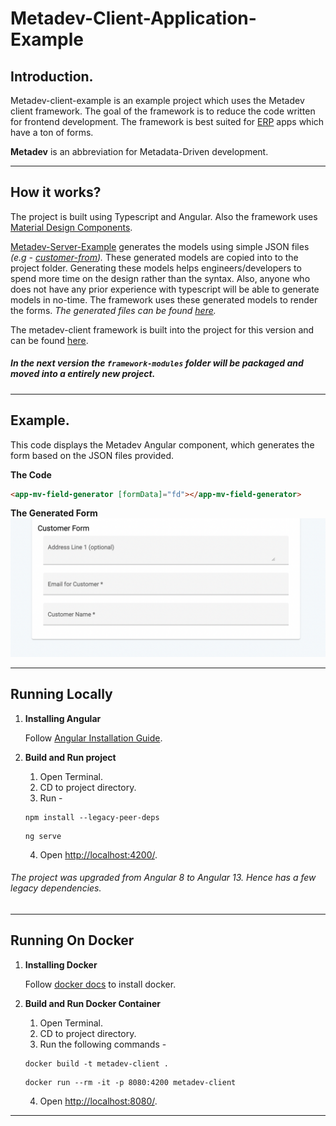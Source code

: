 Metadev-Client-Application-Example
===========

## Introduction.

Metadev-client-example is an example project which uses the Metadev client framework. The goal of the framework is to reduce the code written for frontend development. The framework is best suited for [ERP](https://en.wikipedia.org/wiki/Enterprise_resource_planning) apps which have a ton of forms.


**Metadev** is an abbreviation for Metadata-Driven development.

---

## How it works?

The project is built using Typescript and Angular. Also the framework uses [Material Design Components](https://material.angular.io/). 

[Metadev-Server-Example](https://github.com/supreethavadhani/metadev-server-example) generates the models using simple JSON files *(e.g - [customer-from](https://github.com/supreethavadhani/metadev-server-example/blob/master/assets/spec/form/customer.frm.json)).*  These generated models are copied into to the project folder. Generating these models helps engineers/developers to spend more time on the design rather than the syntax. Also, anyone who does not have any prior experience with typescript will be able to generate models in no-time. The framework uses these generated models to render the forms.
*The generated files can be found [here](https://github.com/supreethavadhani/metadev-client-example/tree/master/src/app/framework-modules/formdata/gen).*

The metadev-client framework is built into the project for this version and can be found [here](https://github.com/supreethavadhani/metadev-client-example/tree/master/src/app/framework-modules).

##### *In the next version the `framework-modules` folder will be packaged and moved into a entirely new project.*

---

## Example.

This code displays the Metadev Angular component, which generates the form based on the JSON files provided.

**The Code**
``` html
<app-mv-field-generator [formData]="fd"></app-mv-field-generator>
```

**The Generated Form** ![](src/assets/images/example-form-image.png "The Generated Form")

---
## Running Locally

1. **Installing Angular**

    Follow [Angular Installation Guide](https://angular.io/guide/setup-local).

2. **Build and Run project**

    1. Open Terminal.
    2. CD to project directory.
    3. Run -
    ```
    npm install --legacy-peer-deps
    ```
    ```
    ng serve
    ```
    4. Open [http://localhost:4200/](http://localhost:4200/).

###### *The project was upgraded from Angular 8 to Angular 13. Hence has a few legacy dependencies.* 

---


## Running On Docker

1. **Installing Docker**

    Follow [docker docs](https://docs.docker.com/get-docker/) to install docker.

2. **Build and Run Docker Container**

    1. Open Terminal.
    2. CD to project directory.
    3. Run the following commands - 
    ```
    docker build -t metadev-client .
    ```
    ```
    docker run --rm -it -p 8080:4200 metadev-client
    ```
    4. Open [http://localhost:8080/](http://localhost:8080/).
---


